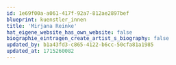 ```yaml
---
id: 1e69f00a-a061-417f-92a7-812ae2897bef
blueprint: kuenstler_innen
title: 'Mirjana Reinke'
hat_eigene_website_has_own_website: false
biographie_eintragen_create_artist_s_biography: false
updated_by: b1a43fd3-c865-4122-b6cc-50cfa81a1985
updated_at: 1715260082
---
```

